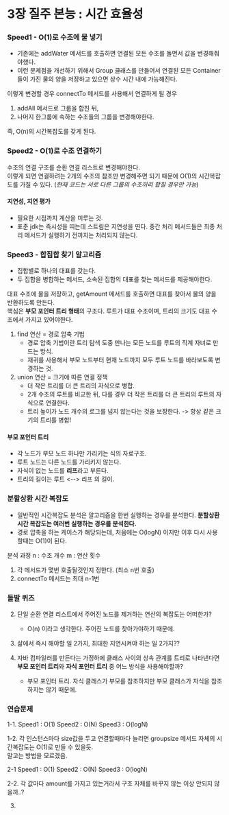 # 3장 질주 본능 : 시간 효율성

### Speed1 - O(1)로 수조에 물 넣기

- 기존에는 addWater 메서드를 호출하면 연결된 모든 수조를 돌면서 값을 변경해줘야했다.
- 이런 문제점을 개선하기 위해서 Group 클래스를 만들어서 연결된 모든 Container들이 가진 물의 양을 저장하고 있으면 상수 시간 내에 가능해진다.

이렇게 변경할 경우 connectTo 메서드를 사용해서 연결하게 될 경우  
1. addAll 메서드로 그룹을 합친 뒤,
2. 나머지 한그룹에 속하는 수조들의 그룹을 변경해야한다.

즉, O(n)의 시간복잡도를 갖게 된다.



### Speed2 - O(1)로 수조 연결하기 

수조의 연결 구조를 순환 연결 리스트로 변경해야한다.  
이렇게 되면 연결하려는 2개의 수조의 참조만 변경해주면 되기 때문에 O(1)의 시간복잡도를 가질 수 있다. (_현재 코드는 서로 다른 그룹의 수조끼리 합칠 경우만 가능_)

#### 지연성, 지연 평가
- 필요한 시점까지 계산을 미루는 것.
- 표준 jdk는 즉시성을 띠는데 스트림은 지연성을 띤다. 중간 처리 메서드들은 최종 처리 메서드가 실행하기 전까지는 처리되지 않는다.


### Speed3 - 합집합 찾기 알고리즘
- 집합별로 하나의 대표를 갖는다.
- 두 집합을 병합하는 메서드, 소속된 집합의 대표를 찾는 메서드를 제공해야한다.

대표 수조에 물을 저장하고, getAmount 메서드를 호출하면 대표를 찾아서 물의 양을 반환하도록 만든다.  
핵심은 **부모 포인터 트리 형태**의 구조다. 루트가 대표 수조이며, 트리의 크기도 대표 수조에서 가지고 있어야한다.

1. find 연산 = 경로 압축 기법
   - 경로 압축 기법이란 트리 탐색 도중 만나는 모든 노드를 루트의 직계 자녀로 만드는 방식.
   - 재귀를 사용해서 부모 노드부터 현재 노드까지 모두 루트 노드를 바라보도록 변경하는 것.
2. union 연산 = 크기에 따른 연결 정책
   - 더 작은 트리를 더 큰 트리의 자식으로 병합.
   - 2개 수조의 루트를 비교한 뒤, 다를 경우 더 작은 트리를 더 큰 트리의 루트의 자식으로 연결한다.
   - 트리 높이가  노드 개수의 로그를 넘지 않는다는 것을 보장한다. -> 항상 같은 크기의 트리를 병합!

#### 부모 포인터 트리
- 각 노드가 부모 노드 하나만 가리키는 식의 자료구조.
- 루트 노드는 다른 노드를 가리키지 않는다.
- 자식이 없는 노드를 **리프**라고 부른다.
- 트리의 길이는 루트 <--> 리프 의 길이.


### 분할상환 시간 복잡도
- 일반적인 시간복잡도 분석은 알고리즘을 한번 실행하는 경우를 분석한다. **분할상환 시간 복잡도는 여러번 실행하는 경우를 분석한다.**
- 경로 압축을 하는 케이스가 해당되는데, 처음에는 O(logN) 이지만 이후 다시 사용할때는 O(1)이 된다.

분석 과정
n : 수조 개수
m : 연산 횟수

1. 각 메서드가 몇번 호출될것인지 정한다. (최소 n번 호출)
2. connectTo 메서드는 최대 n-1번


### 돌발 퀴즈

2. 단일 순환 연결 리스트에서 주어진 노드를 제거하는 연산의 복잡도는 어떠한가?
   - O(n) 이라고 생각한다. 주어진 노드를 찾아가야하기 때문에.

3. 삶에서 즉시 해야할 일 2가지, 최대한 지연시켜야 하는 일 2가지??

4. 자바 컴파일러를 만든다는 가정하에 클래스 사이의 상속 관계를 트리로 나타낸다면 **부모 포인터 트리**와 **자식 포인터 트리** 중 어느 방식을 사용해야할까?
   - 부모 포인터 트리. 자식 클래스가 부모를 참조하지만 부모 클래스가 자식을 참조하지는 않기 때문에.

### 연습문제

1-1.
Speed1 : O(1)
Speed2 : O(N)
Speed3 : O(logN)

1-2. 각 인스턴스마다 size값을 두고 연결할때마다 늘리면 groupsize 메서드 자체의 시간복잡도는 O(1)로 만들 수 있을듯.  
말고는 방법을 모르겠음.

2-1
Speed1 : O(1)
Speed2 : O(N)
Speed3 : O(logN)

2-2. 각 값마다 amount를 가지고 있는거라서 구조 자체를 바꾸지 않는 이상 안되지 않을까..?


3.